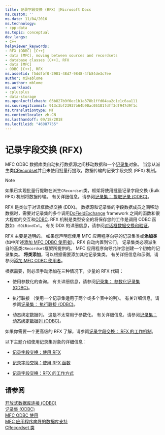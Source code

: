 ```yaml
---
title: 记录字段交换 (RFX) |Microsoft Docs
ms.custom: ''
ms.date: 11/04/2016
ms.technology:
- cpp-data
ms.topic: conceptual
dev_langs:
- C++
helpviewer_keywords:
- RFX (ODBC) [C++]
- data [MFC], moving between sources and recordsets
- database classes [C++], RFX
- data [MFC]
- ODBC [C++], RFX
ms.assetid: f5ddfbf0-2901-48d7-9848-4fb84de3c7ee
author: mikeblome
ms.author: mblome
ms.workload:
- cplusplus
- data-storage
ms.openlocfilehash: 03b827b9f6ec1b1a378b1ffd04aa2c1e1c6aa111
ms.sourcegitcommit: 913c3bf23937b64b90ac05181fdff3df947d9f1c
ms.translationtype: MT
ms.contentlocale: zh-CN
ms.lasthandoff: 09/18/2018
ms.locfileid: "46087755"
---
```

# <a name="record-field-exchange-rfx"></a>记录字段交换 (RFX)

MFC ODBC 数据库类自动执行数据源之间移动数据和一个[记录集](../../data/odbc/recordset-odbc.md)对象。 当您从派生类[CRecordset](../../mfc/reference/crecordset-class.md)并且未使用批量行提取，数据传输的记录字段交换 (RFX) 机制。  
  
> [!NOTE]
>  如果已实现批量行提取在派生`CRecordset`类，框架将使用批量记录字段交换 (Bulk RFX) 机制将数据传输。 有关详细信息，请参阅[记录集： 提取记录 (ODBC)](../../data/odbc/recordset-fetching-records-in-bulk-odbc.md)。  
  
RFX 是类似于对话框数据交换 (DDX)。 数据源和记录集的字段数据成员之间移动数据时，需要对记录集的多个调用[DoFieldExchange](../../mfc/reference/crecordset-class.md#dofieldexchange) framework 之间的函数和很大程度的交互和[ODBC](../../data/odbc/odbc-basics.md). RFX 机制是类型安全的将保存您的工作是调用 ODBC 函数如`::SQLBindCol`。 有关 DDX 的详细信息，请参阅[对话框数据交换和验证](../../mfc/dialog-data-exchange-and-validation.md)。  
  
RFX 主要是透明的。 如果您声明您使用 MFC 应用程序向导的记录集类或**添加类**(如中所述[添加 MFC ODBC 使用者](../../mfc/reference/adding-an-mfc-odbc-consumer.md))，RFX 自动内置到它们。 记录集类必须派生自的基类`CRecordset`框架所提供的。 MFC 应用程序向导允许您创建一个初始的记录集类。 **将类添加**，可以根据需要添加其他记录集类。 有关详细信息和示例，请参阅[添加 MFC ODBC 使用者](../../mfc/reference/adding-an-mfc-odbc-consumer.md)。  
  
根据需要，则必须手动添加在三种情况下，少量的 RFX 代码：  
  
- 使用参数化的查询。 有关详细信息，请参阅[记录集： 参数化记录集 (ODBC)](../../data/odbc/recordset-parameterizing-a-recordset-odbc.md)。  
  
- 执行联接 （使用一个记录集适用于两个或多个表中的列）。 有关详细信息，请参阅[记录集： 执行联接 (ODBC)](../../data/odbc/recordset-performing-a-join-odbc.md)。  
  
- 动态绑定数据列。 这是不太常用于参数化。 有关详细信息，请参阅[记录集： 动态绑定数据列 (ODBC)](../../data/odbc/recordset-dynamically-binding-data-columns-odbc.md)。  
  
如果你需要一个更高级的 RFX 了解，请参阅[记录字段交换： RFX 的工作机制](../../data/odbc/record-field-exchange-how-rfx-works.md)。  
  
以下主题介绍使用记录集对象的详细信息：  
  
- [记录字段交换：使用 RFX](../../data/odbc/record-field-exchange-using-rfx.md)  
  
- [记录字段交换：使用 RFX 函数](../../data/odbc/record-field-exchange-using-the-rfx-functions.md)  
  
- [记录字段交换：RFX 的工作方式](../../data/odbc/record-field-exchange-how-rfx-works.md)  
  
## <a name="see-also"></a>请参阅  

[开放式数据库连接 (ODBC)](../../data/odbc/open-database-connectivity-odbc.md)<br/>
[记录集 (ODBC)](../../data/odbc/recordset-odbc.md)<br/>
[MFC ODBC 使用](../../mfc/reference/adding-an-mfc-odbc-consumer.md)<br/>
[MFC 应用程序向导的数据库支持](../../mfc/reference/database-support-mfc-application-wizard.md)<br/>
[CRecordset 类](../../mfc/reference/crecordset-class.md)